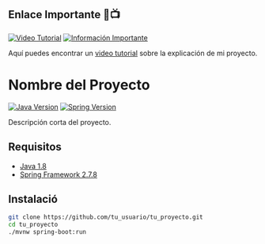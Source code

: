 ## Enlace Importante 🚀📺

[![Video Tutorial](https://img.shields.io/badge/Ver%20Tutorial-Video-red.svg)](URL_DEL_VIDEO)
[![Información Importante](https://img.shields.io/badge/Informaci%C3%B3n-Importante-orange.svg)](URL_DE_LA_INFORMACION_IMPORTANTE)

Aquí puedes encontrar un [video tutorial](URL_DEL_VIDEO) sobre la explicación de mi proyecto.


# Nombre del Proyecto

[![Java Version](https://img.shields.io/badge/Java-1.8-blue.svg)](https://www.oracle.com/java/)
[![Spring Version](https://img.shields.io/badge/Spring-2.7.8-green.svg)](https://spring.io/projects/spring-framework)

Descripción corta del proyecto.

## Requisitos

- [Java 1.8](https://www.oracle.com/java/)
- [Spring Framework 2.7.8](https://spring.io/projects/spring-framework)

## Instalació

```bash
git clone https://github.com/tu_usuario/tu_proyecto.git
cd tu_proyecto
./mvnw spring-boot:run
